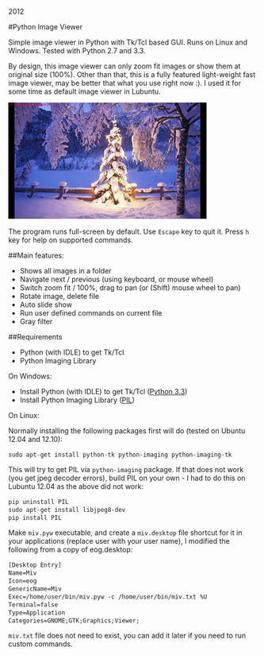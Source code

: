 2012

#Python Image Viewer

<!--- tags: python -->

Simple image viewer in Python with Tk/Tcl based GUI. Runs on Linux and Windows. Tested with Python 2.7 and 3.3.

By design, this image viewer can only zoom fit images or show them at original size (100%). Other than that, this is a fully featured light-weight fast image viewer, may be better that what you use right now :). I used it for some time as default image viewer in Lubuntu.

![](r/python-image-viewer/miv.png)

The program runs full-screen by default. Use `Escape` key to quit it. Press `h` key for help on supported commands.

##Main features:

* Shows all images in a folder
* Navigate next / previous (using keyboard, or mouse wheel)
* Switch zoom fit / 100%, drag to pan (or (Shift) mouse wheel to pan)
* Rotate image, delete file
* Auto slide show
* Run user defined commands on current file
* Gray filter

##Requirements

* Python (with IDLE) to get Tk/Tcl
* Python Imaging Library

On Windows:

* Install Python (with IDLE) to get Tk/Tcl ([Python 3.3](http://www.python.org/getit/releases/3.3.0/))
* Install Python Imaging Library ([PIL](http://www.pythonware.com/products/pil/))

On Linux:

Normally installing the following packages first will do (tested on Ubuntu 12.04 and 12.10):
```
sudo apt-get install python-tk python-imaging python-imaging-tk
```

This will try to get PIL via `python-imaging` package. If that does not work (you get jpeg decoder errors), build PIL on your own - I had to do this on Lubuntu 12.04 as the above did not work:

```
pip uninstall PIL
sudo apt-get install libjpeg8-dev
pip install PIL
```

Make `miv.pyw` executable, and create a `miv.desktop` file shortcut for it in your applications (replace user with your user name), I modified the following from a copy of eog.desktop:
```
[Desktop Entry]
Name=Miv
Icon=eog
GenericName=Miv
Exec=/home/user/bin/miv.pyw -c /home/user/bin/miv.txt %U
Terminal=false
Type=Application
Categories=GNOME;GTK;Graphics;Viewer;
```
`miv.txt` file does not need to exist, you can add it later if you need to run custom commands.



